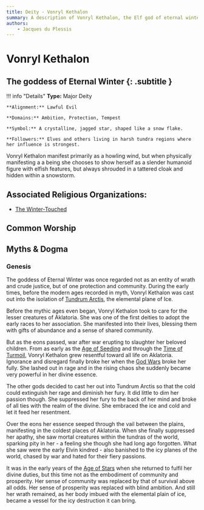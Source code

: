 ```yaml
---
title: Deity - Vonryl Kethalon
summary: A description of Vonryl Kethalon, the Elf god of eternal winter.
authors:
    - Jacques du Plessis
---
```

# Vonryl Kethalon
## The goddess of Eternal Winter {: .subtitle }

!!! info "Details"
    **Type:** Major Deity

    **Alignment:** Lawful Evil

    **Domains:** Ambition, Protection, Tempest

    **Symbol:** A crystalline, jagged star, shaped like a snow flake.

    **Followers:** Elves and others living in harsh tundra regions where her influence is strongest.

Vonryl Kethalon manifest primarily as a howling wind, but when physically manifesting a a being she chooses to show herself as a slender humanoid figure with elfish features, but always shrouded in a tattered cloak and hidden within a snowstorm.

## Associated Religious Organizations:
* [The Winter-Touched](../../organizations/winter_touched)

## Common Worship

## Myths & Dogma
### Genesis
The goddess of Eternal Winter was once regarded not as an entity of wrath and crude justice, but of one protection and community. During the early times, before the modern ages recorded in myth, Vonryl Kethalon was cast out into the isolation of [Tundrum Arctis](../../../cosmology/planes/tundrum_arctis), the elemental plane of Ice.  

Before the mythic ages even began, Vonryl Kethalon took to care for the lesser creatures of Aklatoria.  She was one of the first deities to adopt the early races to her association.  She manifested into their lives, blessing them with gifts of abundance and a sense of shared community.

But as the eons passed, war after war erupting to slaughter her beloved children. From as early as the [Age of Seeding](../../../history/ages/age_of_seeding) and through the [Time of Turmoil](../../../history/ages/time_of_turmoil), Vonryl Kethalon grew resentful toward all life on Aklatoria.  Ignorance and disregard finally broke her when the [God Wars](../../../history/ages/time_of_turmoil#the-god-wars) broke her fully.  She lashed out in rage and in the rising chaos she suddenly became very powerful in her divine essence.

The other gods decided to cast her out into Tundrum Arctis so that the cold could extinguish her rage and diminish her fury.  It did little to dim her passion though. She suppressed her fury to the back of her mind and broke of all ties with the realm of the divine.  She embraced the ice and cold and let it feed her resentment.

Over the eons her essence seeped through the vail between the plains, manifesting in the coldest places of Aklatoria. When she finally suppressed her apathy, she saw mortal creatures within the tundras of the world, sparking pity in her - a feeling she though she had long ago forgotten.  What she saw were the early Elvin kindred - also banished to the icy planes of the world, chased by war and hated for their fiery passions.

It was in the early years of the [Age of Stars](../../../history/ages/age_of_stars) when she returned to fulfil her divine duties, but this time not as the embodiment of community and prosperity.  Her sense of community was replaced by that of survival above all odds.  Her sense of prosperity was replaced with blind ambition.  And still her wrath remained, as her body imbued with the elemental plain of ice, became a vessel for the icy destruction it can bring.